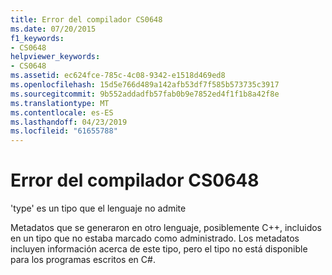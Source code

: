 ```yaml
---
title: Error del compilador CS0648
ms.date: 07/20/2015
f1_keywords:
- CS0648
helpviewer_keywords:
- CS0648
ms.assetid: ec624fce-785c-4c08-9342-e1518d469ed8
ms.openlocfilehash: 15d5e766d489a142afb53df7f585b573735c3917
ms.sourcegitcommit: 9b552addadfb57fab0b9e7852ed4f1f1b8a42f8e
ms.translationtype: MT
ms.contentlocale: es-ES
ms.lasthandoff: 04/23/2019
ms.locfileid: "61655788"
---
```

# <a name="compiler-error-cs0648"></a>Error del compilador CS0648
'type' es un tipo que el lenguaje no admite  
  
 Metadatos que se generaron en otro lenguaje, posiblemente C++, incluidos en un tipo que no estaba marcado como administrado. Los metadatos incluyen información acerca de este tipo, pero el tipo no está disponible para los programas escritos en C#.
